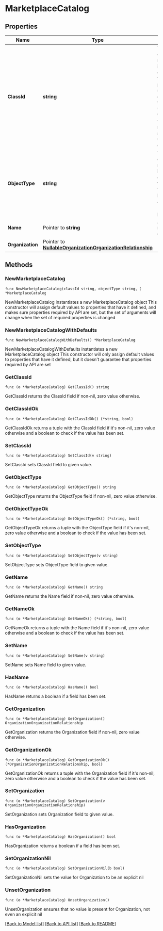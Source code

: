 # MarketplaceCatalog

## Properties

Name | Type | Description | Notes
------------ | ------------- | ------------- | -------------
**ClassId** | **string** | The fully-qualified name of the instantiated, concrete type. This property is used as a discriminator to identify the type of the payload when marshaling and unmarshaling data. | [default to "marketplace.Catalog"]
**ObjectType** | **string** | The fully-qualified name of the instantiated, concrete type. The value should be the same as the &#39;ClassId&#39; property. | [default to "marketplace.Catalog"]
**Name** | Pointer to **string** | A unique name for the catalog. | [optional] 
**Organization** | Pointer to [**NullableOrganizationOrganizationRelationship**](OrganizationOrganizationRelationship.md) |  | [optional] 

## Methods

### NewMarketplaceCatalog

`func NewMarketplaceCatalog(classId string, objectType string, ) *MarketplaceCatalog`

NewMarketplaceCatalog instantiates a new MarketplaceCatalog object
This constructor will assign default values to properties that have it defined,
and makes sure properties required by API are set, but the set of arguments
will change when the set of required properties is changed

### NewMarketplaceCatalogWithDefaults

`func NewMarketplaceCatalogWithDefaults() *MarketplaceCatalog`

NewMarketplaceCatalogWithDefaults instantiates a new MarketplaceCatalog object
This constructor will only assign default values to properties that have it defined,
but it doesn't guarantee that properties required by API are set

### GetClassId

`func (o *MarketplaceCatalog) GetClassId() string`

GetClassId returns the ClassId field if non-nil, zero value otherwise.

### GetClassIdOk

`func (o *MarketplaceCatalog) GetClassIdOk() (*string, bool)`

GetClassIdOk returns a tuple with the ClassId field if it's non-nil, zero value otherwise
and a boolean to check if the value has been set.

### SetClassId

`func (o *MarketplaceCatalog) SetClassId(v string)`

SetClassId sets ClassId field to given value.


### GetObjectType

`func (o *MarketplaceCatalog) GetObjectType() string`

GetObjectType returns the ObjectType field if non-nil, zero value otherwise.

### GetObjectTypeOk

`func (o *MarketplaceCatalog) GetObjectTypeOk() (*string, bool)`

GetObjectTypeOk returns a tuple with the ObjectType field if it's non-nil, zero value otherwise
and a boolean to check if the value has been set.

### SetObjectType

`func (o *MarketplaceCatalog) SetObjectType(v string)`

SetObjectType sets ObjectType field to given value.


### GetName

`func (o *MarketplaceCatalog) GetName() string`

GetName returns the Name field if non-nil, zero value otherwise.

### GetNameOk

`func (o *MarketplaceCatalog) GetNameOk() (*string, bool)`

GetNameOk returns a tuple with the Name field if it's non-nil, zero value otherwise
and a boolean to check if the value has been set.

### SetName

`func (o *MarketplaceCatalog) SetName(v string)`

SetName sets Name field to given value.

### HasName

`func (o *MarketplaceCatalog) HasName() bool`

HasName returns a boolean if a field has been set.

### GetOrganization

`func (o *MarketplaceCatalog) GetOrganization() OrganizationOrganizationRelationship`

GetOrganization returns the Organization field if non-nil, zero value otherwise.

### GetOrganizationOk

`func (o *MarketplaceCatalog) GetOrganizationOk() (*OrganizationOrganizationRelationship, bool)`

GetOrganizationOk returns a tuple with the Organization field if it's non-nil, zero value otherwise
and a boolean to check if the value has been set.

### SetOrganization

`func (o *MarketplaceCatalog) SetOrganization(v OrganizationOrganizationRelationship)`

SetOrganization sets Organization field to given value.

### HasOrganization

`func (o *MarketplaceCatalog) HasOrganization() bool`

HasOrganization returns a boolean if a field has been set.

### SetOrganizationNil

`func (o *MarketplaceCatalog) SetOrganizationNil(b bool)`

 SetOrganizationNil sets the value for Organization to be an explicit nil

### UnsetOrganization
`func (o *MarketplaceCatalog) UnsetOrganization()`

UnsetOrganization ensures that no value is present for Organization, not even an explicit nil

[[Back to Model list]](../README.md#documentation-for-models) [[Back to API list]](../README.md#documentation-for-api-endpoints) [[Back to README]](../README.md)


